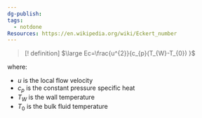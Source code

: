 ```yaml
---
dg-publish: 
tags:
  - notdone
Resources: https://en.wikipedia.org/wiki/Eckert_number
---
```

>[! definition]
>$\large Ec=\frac{u^{2}}{c_{p}(T_{W}-T_{0}) }$

where:
- $u$ is the local flow velocity
- $c_{p}$ is the constant pressure specific heat
- $T_{W}$ is the wall temperature
- $T_{0}$ is the bulk fluid temperature